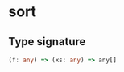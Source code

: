 # sort

## Type signature

<!-- prettier-ignore-start -->
```typescript
(f: any) => (xs: any) => any[]
```
<!-- prettier-ignore-end -->
